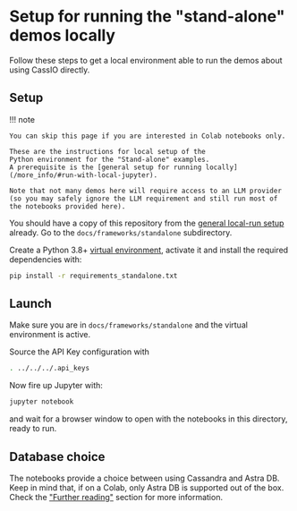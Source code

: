 # Setup for running the "stand-alone" demos locally

Follow these steps to get a local environment able to run the demos about
using CassIO directly.

## Setup

!!! note

    You can skip this page if you are interested in Colab notebooks only.

    These are the instructions for local setup of the
    Python environment for the "Stand-alone" examples.
    A prerequisite is the [general setup for running locally](/more_info/#run-with-local-jupyter).

    Note that not many demos here will require access to an LLM provider (so you may safely ignore the LLM requirement and still run most of the notebooks provided here).

You should have a copy of this repository from the [general local-run setup](/more_info/#run-with-local-jupyter) already.
Go to the `docs/frameworks/standalone` subdirectory.

Create a Python 3.8+
[virtual environment](https://virtualenv.pypa.io/en/latest/user_guide.html),
activate it and install the required dependencies with:

```bash
pip install -r requirements_standalone.txt
```

## Launch

Make sure you are in `docs/frameworks/standalone` and the virtual environment is active.

Source the API Key configuration with

```bash
. ../../../.api_keys
```

Now fire up Jupyter with:

```bash
jupyter notebook
```

and wait for a browser window to open with the notebooks in this directory,
ready to run.

## Database choice

The notebooks provide a choice between using Cassandra and Astra DB.
Keep in mind that, if on a Colab, only Astra DB is supported out of the box.
Check the ["Further reading"](/more_info/) section for more information.
